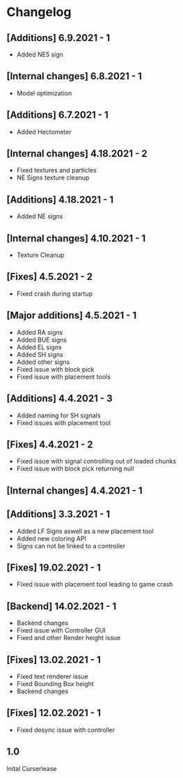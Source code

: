 # Changelog

## [Additions] 6.9.2021 - 1
* Added NE5 sign

## [Internal changes] 6.8.2021 - 1
* Model optimization

## [Additions] 6.7.2021 - 1
* Added Hectometer

## [Internal changes] 4.18.2021 - 2
* Fixed textures and particles
* NE Signs texture cleanup

## [Additions] 4.18.2021 - 1
* Added NE signs

## [Internal changes] 4.10.2021 - 1
* Texture Cleanup

## [Fixes] 4.5.2021 - 2
* Fixed crash during startup

## [Major additions] 4.5.2021 - 1
* Added RA signs
* Added BUE signs
* Added EL signs
* Added SH signs
* Added other signs
* Fixed issue with block pick
* Fixed issue with placement tools

## [Additions] 4.4.2021 - 3
* Added naming for SH signals
* Fixed issues with placement tool

## [Fixes] 4.4.2021 - 2
* Fixed issue with signal controlling out of loaded chunks
* Fixed issue with block pick returning null

## [Internal changes] 4.4.2021 - 1

## [Additions] 3.3.2021 - 1

* Added LF Signs aswell as a new placement tool
* Added new coloring API
* Signs can not be linked to a controller

## [Fixes] 19.02.2021 - 1

* Fixed issue with placement tool leading to game crash

## [Backend] 14.02.2021 - 1

* Backend changes
* Fixed issue with Controller GUI
* Fixed and other Render height issue

## [Fixes] 13.02.2021 - 1

* Fixed text renderer issue
* Fixed Bounding Box height
* Backend changes

## [Fixes] 12.02.2021 - 1

* Fixed desync issue with controller

## 1.0

Inital Curserlease
